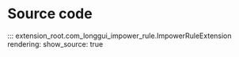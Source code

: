 # Source code

::: extension_root.com_longgui_impower_rule.ImpowerRuleExtension
    rendering:
        show_source: true
